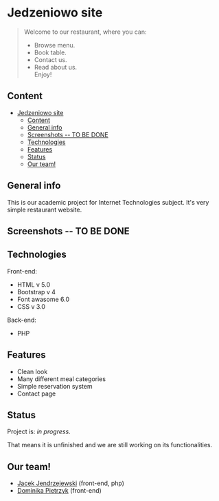 # Jedzeniowo site

> Welcome to our restaurant, where you can:
>  * Browse menu. 
>  * Book table. 
>  * Contact us.
>  * Read about us.
>  <br>Enjoy!

## Content

- [Jedzeniowo site](#jedzeniowo-site)
  - [Content](#content)
  - [General info](#general-info)
  - [Screenshots -- TO BE DONE](#screenshots----to-be-done)
  - [Technologies](#technologies)
  - [Features](#features)
  - [Status](#status)
  - [Our team!](#our-team)

## General info

This is our academic project for Internet Technologies subject. It's very simple restaurant website.

## Screenshots -- TO BE DONE


## Technologies

Front-end:
* HTML v 5.0
* Bootstrap v 4
* Font awasome 6.0
* CSS v 3.0

Back-end:
* PHP
## Features

* Clean look
* Many different meal categories
* Simple reservation system
* Contact page

## Status

Project is: _in progress_.

That means it is unfinished and we are still working on its functionalities.

## Our team!

* [Jacek Jendrzejewski](https://jacek-jendrzejewski.azurewebsites.net) (front-end, php)
* [Dominika Pietrzyk](https://github.com/DominikaPietrzyk) (front-end)